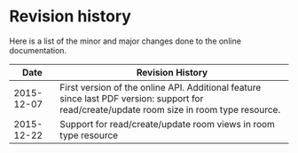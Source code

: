 # Revision history
Here is a list of the minor and major changes done to the online documentation.

| Date | Revision History |
| ---- | ---------------- |
| 2015-12-07 | First version of the online API. Additional feature since last PDF version: support for read/create/update room size in room type resource. |
| 2015-12-22 | Support for read/create/update room views in room type resource |
